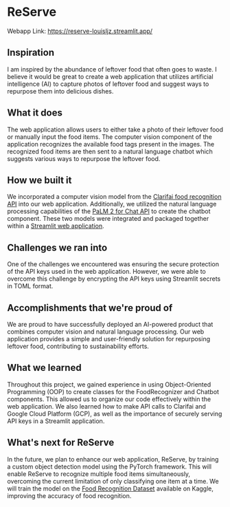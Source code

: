 # ReServe

Webapp Link: https://reserve-louisljz.streamlit.app/

## Inspiration
I am inspired by the abundance of leftover food that often goes to waste. I believe it would be great to create a web application that utilizes artificial intelligence (AI) to capture photos of leftover food and suggest ways to repurpose them into delicious dishes.

## What it does
The web application allows users to either take a photo of their leftover food or manually input the food items. The computer vision component of the application recognizes the available food tags present in the images. The recognized food items are then sent to a natural language chatbot which suggests various ways to repurpose the leftover food.

## How we built it
We incorporated a computer vision model from the [Clarifai food recognition API](https://clarifai.com/clarifai/main/models/food-item-recognition) into our web application. Additionally, we utilized the natural language processing capabilities of the [PaLM 2 for Chat API](https://console.cloud.google.com/vertex-ai/publishers/google/model-garden/chat-bison?project=lablabai) to create the chatbot component. These two models were integrated and packaged together within a [Streamlit web application](https://reserve-louisljz.streamlit.app/).

## Challenges we ran into
One of the challenges we encountered was ensuring the secure protection of the API keys used in the web application. However, we were able to overcome this challenge by encrypting the API keys using Streamlit secrets in TOML format.

## Accomplishments that we're proud of
We are proud to have successfully deployed an AI-powered product that combines computer vision and natural language processing. Our web application provides a simple and user-friendly solution for repurposing leftover food, contributing to sustainability efforts.

## What we learned
Throughout this project, we gained experience in using Object-Oriented Programming (OOP) to create classes for the FoodRecognizer and Chatbot components. This allowed us to organize our code effectively within the web application. We also learned how to make API calls to Clarifai and Google Cloud Platform (GCP), as well as the importance of securely serving API keys in a Streamlit application.

## What's next for ReServe
In the future, we plan to enhance our web application, ReServe, by training a custom object detection model using the PyTorch framework. This will enable ReServe to recognize multiple food items simultaneously, overcoming the current limitation of only classifying one item at a time. We will train the model on the [Food Recognition Dataset](https://www.kaggle.com/datasets/sainikhileshreddy/food-recognition-2022) available on Kaggle, improving the accuracy of food recognition. 
